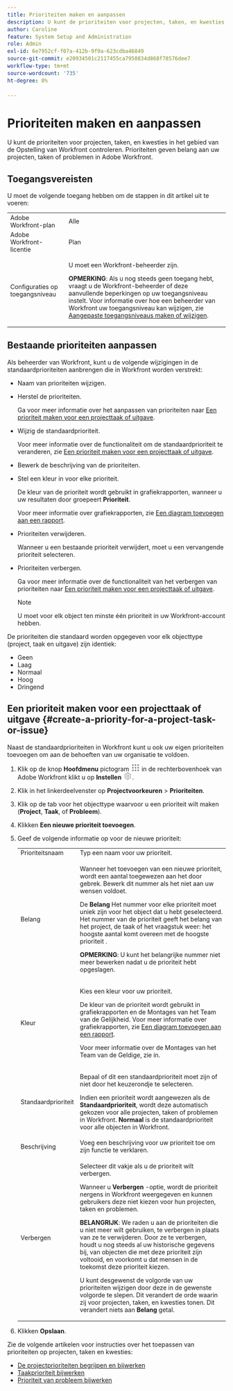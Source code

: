 ```yaml
---
title: Prioriteiten maken en aanpassen
description: U kunt de prioriteiten voor projecten, taken, en kwesties in het gebied van de Opstelling van Workfront controleren. Prioriteiten geven belang aan uw projecten, taken of problemen in Adobe Workfront.
author: Caroline
feature: System Setup and Administration
role: Admin
exl-id: 6e7952cf-f07a-412b-9f9a-623cdba46849
source-git-commit: e20934501c2117455ca7950834d868f78576dee7
workflow-type: tm+mt
source-wordcount: '735'
ht-degree: 0%

---
```


# Prioriteiten maken en aanpassen

<!--
DON'T DELETE, DRAFT OR HIDE THIS ARTICLE. IT IS LINKED TO THE PRODUCT, THROUGH THE CONTEXT SENSITIVE HELP LINKS.
-->

U kunt de prioriteiten voor projecten, taken, en kwesties in het gebied van de Opstelling van Workfront controleren. Prioriteiten geven belang aan uw projecten, taken of problemen in Adobe Workfront.

## Toegangsvereisten

U moet de volgende toegang hebben om de stappen in dit artikel uit te voeren:

<table style="table-layout:auto"> 
 <col> 
 <col> 
 <tbody> 
  <tr> 
   <td role="rowheader">Adobe Workfront-plan</td> 
   <td>Alle</td> 
  </tr> 
  <tr> 
   <td role="rowheader">Adobe Workfront-licentie</td> 
   <td>Plan</td> 
  </tr> 
  <tr> 
   <td role="rowheader">Configuraties op toegangsniveau</td> 
   <td> <p>U moet een Workfront-beheerder zijn.</p> <p><b>OPMERKING</b>: Als u nog steeds geen toegang hebt, vraagt u de Workfront-beheerder of deze aanvullende beperkingen op uw toegangsniveau instelt. Voor informatie over hoe een beheerder van Workfront uw toegangsniveau kan wijzigen, zie <a href="../../../administration-and-setup/add-users/configure-and-grant-access/create-modify-access-levels.md" class="MCXref xref">Aangepaste toegangsniveaus maken of wijzigen</a>.</p> </td> 
  </tr> 
 </tbody> 
</table>

## Bestaande prioriteiten aanpassen

Als beheerder van Workfront, kunt u de volgende wijzigingen in de standaardprioriteiten aanbrengen die in Workfront worden verstrekt:

* Naam van prioriteiten wijzigen.
* Herstel de prioriteiten.

   Ga voor meer informatie over het aanpassen van prioriteiten naar [Een prioriteit maken voor een projecttaak of uitgave](#create-a-priority-for-a-project-task-or-issue).

* Wijzig de standaardprioriteit.

   Voor meer informatie over de functionaliteit om de standaardprioriteit te veranderen, zie [Een prioriteit maken voor een projecttaak of uitgave](#create-a-priority-for-a-project-task-or-issue).

* Bewerk de beschrijving van de prioriteiten.
* Stel een kleur in voor elke prioriteit.

   De kleur van de prioriteit wordt gebruikt in grafiekrapporten, wanneer u uw resultaten door groepeert **Prioriteit**.

   Voor meer informatie over grafiekrapporten, zie [Een diagram toevoegen aan een rapport](../../../reports-and-dashboards/reports/creating-and-managing-reports/add-chart-report.md).

* Prioriteiten verwijderen.

   Wanneer u een bestaande prioriteit verwijdert, moet u een vervangende prioriteit selecteren.

* Prioriteiten verbergen.

   Ga voor meer informatie over de functionaliteit van het verbergen van prioriteiten naar [Een prioriteit maken voor een projecttaak of uitgave](#create-a-priority-for-a-project-task-or-issue).

   >[!NOTE]
   >
   >U moet voor elk object ten minste één prioriteit in uw Workfront-account hebben.

De prioriteiten die standaard worden opgegeven voor elk objecttype (project, taak en uitgave) zijn identiek:

* Geen
* Laag
* Normaal
* Hoog
* Dringend

## Een prioriteit maken voor een projecttaak of uitgave {#create-a-priority-for-a-project-task-or-issue}

Naast de standaardprioriteiten in Workfront kunt u ook uw eigen prioriteiten toevoegen om aan de behoeften van uw organisatie te voldoen.

1. Klik op de knop **Hoofdmenu** pictogram ![](assets/main-menu-icon.png) in de rechterbovenhoek van Adobe Workfront klikt u op **Instellen** ![](assets/gear-icon-settings.png).

1. Klik in het linkerdeelvenster op **Projectvoorkeuren** > **Prioriteiten**.

1. Klik op de tab voor het objecttype waarvoor u een prioriteit wilt maken (**Project**, **Taak**, of **Probleem**).
1. Klikken **Een nieuwe prioriteit toevoegen**.
1. Geef de volgende informatie op voor de nieuwe prioriteit:

   <table style="table-layout:auto"> 
    <col> 
    <col> 
    <tbody> 
     <tr> 
      <td role="rowheader">Prioriteitsnaam</td> 
      <td>Typ een naam voor uw prioriteit.</td> 
     </tr> 
     <tr> 
      <td role="rowheader">Belang</td> 
      <td> <p>Wanneer het toevoegen van een nieuwe prioriteit, wordt een aantal toegewezen aan het door gebrek. Bewerk dit nummer als het niet aan uw wensen voldoet.</p> <p>De <strong>Belang</strong> Het nummer voor elke prioriteit moet uniek zijn voor het object dat u hebt geselecteerd.<br>Het nummer van de prioriteit geeft het belang van het project, de taak of het vraagstuk weer: het hoogste aantal komt overeen met de hoogste prioriteit .</p> <p><b>OPMERKING</b>: U kunt het belangrijke nummer niet meer bewerken nadat u de prioriteit hebt opgeslagen. </p> </td> 
     </tr> 
     <tr> 
      <td role="rowheader">Kleur</td> 
      <td> <p>Kies een kleur voor uw prioriteit.</p> <p>De kleur van de prioriteit wordt gebruikt in grafiekrapporten en de Montages van het Team van de Gelijkheid. Voor meer informatie over grafiekrapporten, zie <a href="../../../reports-and-dashboards/reports/creating-and-managing-reports/add-chart-report.md" class="MCXref xref">Een diagram toevoegen aan een rapport</a>.</p> <p>Voor meer informatie over de Montages van het Team van de Geldige, zie in.</p> </td> 
     </tr> 
     <tr> 
      <td role="rowheader">Standaardprioriteit</td> 
      <td> <p>Bepaal of dit een standaardprioriteit moet zijn of niet door het keuzerondje te selecteren.</p> <p>Indien een prioriteit wordt aangewezen als de <strong>Standaardprioriteit</strong>, wordt deze automatisch gekozen voor alle projecten, taken of problemen in Workfront. <strong>Normaal</strong> is de standaardprioriteit voor alle objecten in Workfront.</p> </td> 
     </tr> 
     <tr> 
      <td role="rowheader">Beschrijving</td> 
      <td>Voeg een beschrijving voor uw prioriteit toe om zijn functie te verklaren.</td> 
     </tr> 
     <tr> 
      <td role="rowheader">Verbergen</td> 
      <td> <p>Selecteer dit vakje als u de prioriteit wilt verbergen.</p><p>Wanneer u <b>Verbergen</b> -optie, wordt de prioriteit nergens in Workfront weergegeven en kunnen gebruikers deze niet kiezen voor hun projecten, taken en problemen.</p> 
      <p><b>BELANGRIJK</b>: We raden u aan de prioriteiten die u niet meer wilt gebruiken, te verbergen in plaats van ze te verwijderen. Door ze te verbergen, houdt u nog steeds al uw historische gegevens bij, van objecten die met deze prioriteit zijn voltooid, en voorkomt u dat mensen in de toekomst deze prioriteit kiezen. </p>
      <p>U kunt desgewenst de volgorde van uw prioriteiten wijzigen door deze in de gewenste volgorde te slepen. Dit verandert de orde waarin zij voor projecten, taken, en kwesties tonen. Dit verandert niets aan <b>Belang</b> getal. </p></td> 
     </tr> 
    </tbody> 
   </table>

1. Klikken **Opslaan**.

Zie de volgende artikelen voor instructies over het toepassen van prioriteiten op projecten, taken en kwesties:

* [De projectprioriteiten begrijpen en bijwerken](../../../manage-work/projects/planning-a-project/project-priority.md)
* [Taakprioriteit bijwerken](../../../manage-work/tasks/task-information/task-priority.md)
* [Prioriteit van probleem bijwerken](../../../manage-work/issues/issue-information/update-issue-priority.md)
